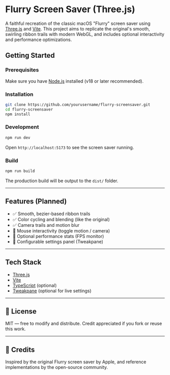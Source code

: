 # Flurry Screen Saver (Three.js)

A faithful recreation of the classic macOS "Flurry" screen saver using [Three.js](https://threejs.org/) and [Vite](https://vitejs.dev/). This project aims to replicate the original's smooth, swirling ribbon trails with modern WebGL, and includes optional interactivity and performance optimizations.

## Getting Started

### Prerequisites

Make sure you have [Node.js](https://nodejs.org/) installed (v18 or later recommended).

### Installation

```bash
git clone https://github.com/yourusername/flurry-screensaver.git
cd flurry-screensaver
npm install
```

### Development

```bash
npm run dev
```

Open `http://localhost:5173` to see the screen saver running.

### Build

```bash
npm run build
```

The production build will be output to the `dist/` folder.

---

## Features (Planned)

- ✅ Smooth, bezier-based ribbon trails
- ✅ Color cycling and blending (like the original)
- ✅ Camera trails and motion blur
- 🔲 Mouse interactivity (toggle motion / camera)
- 🔲 Optional performance stats (FPS monitor)
- 🔲 Configurable settings panel (Tweakpane)

---

## Tech Stack

- [Three.js](https://threejs.org/)
- [Vite](https://vitejs.dev/)
- [TypeScript](https://www.typescriptlang.org/) (optional)
- [Tweakpane](https://cocopon.github.io/tweakpane/) (optional for live settings)

---

## 📝 License

MIT — free to modify and distribute. Credit appreciated if you fork or reuse this work.

---

## 📸 Credits

Inspired by the original Flurry screen saver by Apple, and reference implementations by the open-source community.
